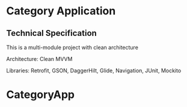 # Category Application

## Technical Specification
This is a multi-module project with clean architecture

Architecture: Clean MVVM

Libraries: Retrofit, GSON, DaggerHilt, Glide, Navigation, JUnit, Mockito
# CategoryApp